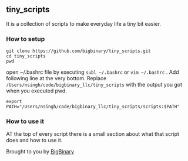 ## tiny_scripts

It is a collection of scripts to make everyday life a tiny bit easier.

### How to setup

```
git clone https://github.com/bigbinary/tiny_scripts.git
cd tiny_scripts
pwd 
```

open ~/.bashrc file by executing `subl ~/.bashrc` or `vim ~/.bashrc` . Add following line at
the very bottom. Replace `/Users/nsingh/code/bigbinary_llc/tiny_scripts`
with the output you got when you executed pwd.

```
export PATH="/Users/nsingh/code/bigbinary_llc/tiny_scripts/scripts:$PATH"
```

### How to use it

AT the top of every script there is a small section about what that
script does and how to use it.


Brought to you by [BigBinary](http://BigBinary.com)
